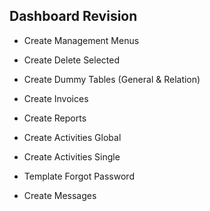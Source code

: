 ## Dashboard Revision

- Create Management Menus
- Create Delete Selected
- Create Dummy Tables (General & Relation)
- Create Invoices
- Create Reports
- Create Activities Global
- Create Activities Single

- Template Forgot Password
- Create Messages
